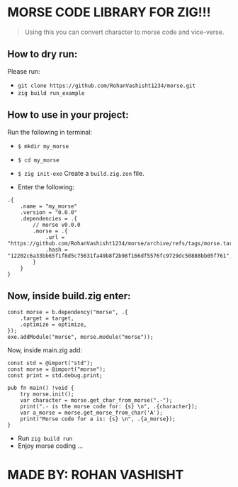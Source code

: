 # MORSE CODE LIBRARY FOR ZIG!!!

> Using this you can convert character to morse code and vice-verse.

## How to dry run:

Please run:
- `git clone https://github.com/RohanVashisht1234/morse.git`
- `zig build run_example`

## How to use in your project:

Run the following in terminal:
- `$ mkdir my_morse`
- `$ cd my_morse`
- `$ zig init-exe`
Create a `build.zig.zon` file.

- Enter the following:
```zon
.{
    .name = "my_morse"
    .version = "0.0.0"
    .dependencies = .{
        // morse v0.0.0
        .morse = .{
            .url = "https://github.com/RohanVashisht1234/morse/archive/refs/tags/morse.tar.gz",
            .hash = "12202c6a33bb65f1f8d5c75631fa49b8f2b98f166df5576fc9729dc50888bb05f761",
        }
    }
}
```
Now, inside build.zig enter:
- 
```zig
const morse = b.dependency("morse", .{
    .target = target,
    .optimize = optimize,
});
exe.addModule("morse", morse.module("morse"));
```
Now, inside main.zig add:

```zig
const std = @import("std");
const morse = @import("morse");
const print = std.debug.print;

pub fn main() !void {
    try morse.init();
    var character = morse.get_char_from_morse(".-");
    print(".- is the morse code for: {s} \n", .{character});
    var a_morse = morse.get_morse_from_char('A');
    print("Morse code for a is: {s} \n", .{a_morse});
}

```
- Run `zig build run`
- Enjoy morse coding ...

# MADE BY: ROHAN VASHISHT